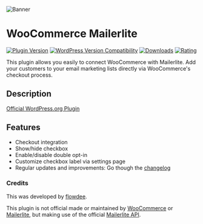 ![Banner](https://ps.w.org/woo-mailerlite/assets/banner-772x250.png)

# WooCommerce Mailerlite
[![Plugin Version](https://img.shields.io/wordpress/plugin/v/woo-mailerlite.svg)](https://wordpress.org/plugins/woo-mailerlite/) [![WordPress Version Compatibility](https://img.shields.io/wordpress/v/woo-mailerlite.svg)](https://wordpress.org/plugins/woo-mailerlite/) [![Downloads](https://img.shields.io/wordpress/plugin/dt/woo-mailerlite.svg)](https://wordpress.org/plugins/woo-mailerlite/) [![Rating](https://img.shields.io/wordpress/plugin/r/woo-mailerlite.svg)](https://wordpress.org/plugins/woo-mailerlite/)

This plugin allows you easily to connect WooCommerce with Mailerlite. Add your customers to your email marketing lists directly via WooCommerce's checkout process.

## Description

[Official WordPress.org Plugin](https://wordpress.org/plugins/woo-mailerlite/)

## Features

*   Checkout integration
*   Show/hide checkbox
*   Enable/disable double opt-in
*   Customize checkbox label via settings page
*   Regular updates and improvements: Go though the [changelog](https://wordpress.org/plugins/woo-mailerlite/changelog/)

### Credits

This was developed by [flowdee](https://flowdee.de/). 

This plugin is not official made or maintained by [WooCommerce](https://woocommerce.com/) or [Mailerlite](http://www.mailerlite.com/a/7qq80y6dbo), but making use of the official [Mailerlite API](https://developers.mailerlite.com/docs).
